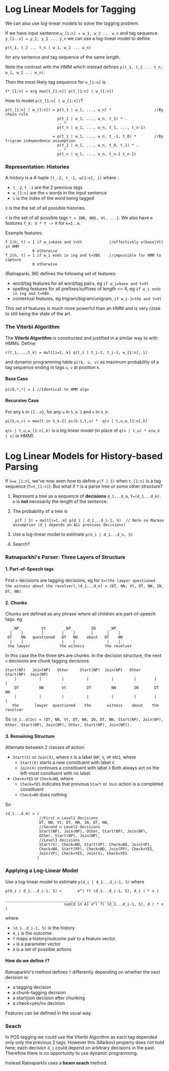 # Log Linear Models for Tagging

We can also use log-linear models to solve the tagging problem. 

If we have input sentence `w_[1:n] = w_1, w_2 ... w_n` and tag sequence `y_[1..n] = y_1, y_2 ... y_n` we can use a log-linear model to define

	p(t_1, t_2 ... t_n | w_1, w_2 ... w_n)

for any sentence and tag sequence of the same length.

Note the contrast with the HMM which instead defines `p(t_1, t_2 ... t_n, w_1, w_2 ... w_n)`.

Then the most likely tag sequence for `w_[1:n]` is

	t*_[1:n] = arg max[t_[1:n]] p(t_[1:n] | w_[1:n])

How to model `p(t_[1:n] | w_[1:n])`?

	p(t_[1:n] | w_[1:n]) = p(t_1 | w_1, ..., w_n) *                   //By chain rule
	                       p(t_2 | w_1, ..., w_n, t_1) * .
	                       .. * 
	                       p(t_n | w_1, ..., w_n, t_1, ..., t_n-1)

	                     = p(t_1 | w_1, ..., w_n, t_-1, t_0) *        //By trigram independence assumption
	                       p(t_2 | w_1, ..., w_n, t_0, t_1) * .
	                       .. * 
	                       p(t_n | w_1, ..., w_n, t_n-2 t_n-1)

### Representation: Histories

A *history* is a 4-tuple `(t_-2, t_-1, w[1:n], i)` where :

* `t_-2`, `t_-1` are the 2 previous tags
* `w_[1:n]` are the `n` words in the input sentence
* `i` is the index of the word being tagged

`X` is the the set of all possible histories.

`Y` is the set of all possible tags `Y = {NN, NNS, Vt, ...}`. We also have `m` features `f_k: X * Y -> R` for `k=1..m`.

Example features:

	f_1(h, t) = 1 if w_i=base and t=Vt            //effectively e(base|Vt) in HMM
	            0 otherwise
	f_2(h, t) = 1 if w_i ends in ing and t=VBG    //impossible for HMM to capture
	            0 otherwise

(Ratnaparki, 96) defines the following set of features:

* word/tag features for all word/tag pairs, eg `if w_i=base and t=Vt`
* spelling features for all prefixes/suffixes of length <= 4, eg `if w_i ends in ing and t=VBG`
* contextual features, eg trigram/bigram/unigram, `if w_i-1=the and t=Vt`

This set of features is much more powerful than an HMM and is very close to still being the state of the art.

### The Viterbi Algorithm

The **Viterbi Algorithm** is constructed and justified in a similar way to with HMMs. Define:

	r(t_1,...,t_k) = mult[i=1..k] q(t_i | t_i-2, t_i-1, w_[1:n], i)

and dynamic programming table `pi(k, u, v)` as maximum probability of a tag sequence ending in tags `u`, `v` at position `k`.

#### Base Case

	pi(0,*,*) = 1 //Identical to HMM algo

#### Recursive Case

For any `k` in `{1..n}`, for any `u` in `S_k-1` and `v` in `S_k`:

	pi(k,u,v) = max[t in S_k-2] pi(k-1,t,u) *  q(v | t,u,w_[1:n],k)	

`q(v | t,u,w_[1:n],k)` is a log linear model (in place of `q(v | t,u) * e(w_k | v)` in HMM).


# Log Linear Models for History-based Parsing

If `S=w_[1:n]`, we've now seen how to define `p(T | S)` when `t_[1:n]` is a tag sequence (`T=t_[1:n]`). But what if `T` is a parse tree or some other structure?

1. Represent a tree as a sequence of **decisions** `d_1...d_m`, `T=(d_1...d_m)`. `m` is **not** necesarily the length of the sentence.
2. The probability of a tree is
		
		p(T | S) = mult[i=1..m] p(d_i | d_1...d_i-1, S)  // Note no Markov assumption (d_i depends on ALL previous decisions)

3. Use a log-linear model to estimate `p(d_i | d_1...d_n, S)`
4. Search?

### Ratnaparkhi's Parser: Three Layers of Structure

#### 1. Part-of-Speech tags

First `n` decisions are tagging decisions, eg for `S=(the lawyer questioned the witness about the revolver)`, `(d_1...d_n) = (DT, NN, Vt, DT, NN, IN, DT, NN)`.

#### 2. Chunks

Chunks are defined as any phrase where all children are part-of-speech tags. eg

	   _NP_         Vt        _NP_        IN      _NP_
	  |    |        |        |    |       |      |    |
	 DT    NN   questioned   DT   NN    about   DT    NN
	  |    |                 |    |              |    |
	 the lawyer             the witness         the revolver

In this case the the three `NP`s are chunks. In the decision structure, the next `n` decisions are chunk tagging decisions:

	Start(NP)   Join(NP)   Other     Start(NP)  Join(NP)   Other   Start(NP)  Join(NP)
	    |          |         |          |          |         |        |          |
	    DT         NN        Vt         DT         NN        IN       DT         NN
	    |          |         |          |          |         |        |          |
	   the       lawyer  questioned    the       witness    about    the      revolver

So `(d_1..d)2n) = (DT, NN, Vt, DT, NN, IN, DT, NN, Start(NP), Join(NP), Other, Start(NP), Join(NP), Other, Start(NP), Join(NP))`.

#### 3. Remaining Structure

Alternate between 2 classes of action:

* `Start(X)` or `Join(X)`, where `X` is a label (`NP`, `S`, `VP` etc), where
	- `Start(X)` starts a new constituent with label `X` 
	- `Join(X)` continues a constituent with label `X`
	Both always act on the left-most consituent with no label.
* `Check=YES` or `Check=NO`, where
	- `Check=YES` indicates that previous `Start` or `Join` action is a completed constituent
	- `Check=NO` does nothing

So

	(d_1...d_m) = (
	               //First n Level1 decisions
	               DT, NN, Vt, DT, NN, IN, DT, NN,
	               //Second n Level2 decisions
	               Start(NP), Join(NP), Other, Start(NP), Join(NP), 
	               Other, Start(NP), Join(NP),
	               //Level3 decisions
	               Start(S), Check=NO, Start(VP), Check=NO, Join(VP), 
	               Check=NO, Start(PP), Check=NO, Join(PP), Check=YES, 
	               Join(VP), Check=YES, Join(S), Check=YES
	              )

### Applying a Log-Linear Model

Use a log-linear model to estimate `p(d_i | d_1...d_i-1, S)` where

	p(d_i | d_1...d_i-1, S) =       e^( f( (d_1...d_i-1, S), d_i ) * v )
	                          _________________________________________________
	                          sum[d in A] e^( f( (d_1...d_i-1, S), d ) * v )

where

* `(d_1..d_i-1, S)` is the history
* `d_i` is the outcome
* `f` maps a history/outcome pair to a feature vector
* `v` is a parameter vector
* `A` is a set of possible actions

#### How do we define `f`?

Ratnaparkhi's method defines `f` differently depending on whether the next decision is:

* a tagging decision
* a chunk-tagging decision
* a start/join decision after chunking
* a check=yes/no decision

Features can be defined in the usual way.

### Seach

In POS tagging we could use the Viterbi Algorithm as each tag depended only only the previous 2 tags. However this (Markov) property does not hold here; each decision `d_i` could depend on arbitrary decisions in the past. Therefore there is no opportunity to use dynamic programming.

Instead Ratnaparkhi uses a **beam seach** method.